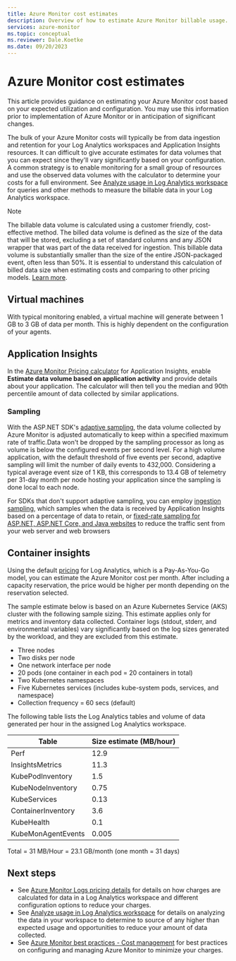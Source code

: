 ```yaml
---
title: Azure Monitor cost estimates
description: Overview of how to estimate Azure Monitor billable usage.
services: azure-monitor
ms.topic: conceptual
ms.reviewer: Dale.Koetke
ms.date: 09/20/2023
---
```

# Azure Monitor cost estimates
This article provides guidance on estimating your Azure Monitor cost based on your expected utilization and configuration. You may use this information prior to implementation of Azure Monitor or in anticipation of significant changes.


The bulk of your Azure Monitor costs will typically be from data ingestion and retention for your Log Analytics workspaces and Application Insights resources. It can difficult to give accurate estimates for data volumes that you can expect since they'll vary significantly based on your configuration. A common strategy is to enable monitoring for a small group of resources and use the observed data volumes with the calculator to determine your costs for a full environment. See [Analyze usage in Log Analytics workspace](logs/analyze-usage.md) for queries and other methods to measure the billable data in your Log Analytics workspace.

>[!NOTE]
>The billable data volume is calculated using a customer friendly, cost-effective method. The billed data volume is defined as the size of the data that will be stored, excluding a set of standard columns and any JSON wrapper that was part of the data received for ingestion. This billable data volume is substantially smaller than the size of the entire JSON-packaged event, often less than 50%. It is essential to understand this calculation of billed data size when estimating costs and comparing to other pricing models. [Learn more](logs/cost-logs.md#data-size-calculation).

## Virtual machines
With typical monitoring enabled, a virtual machine will generate between 1 GB to 3 GB of data per month. This is highly dependent on the configuration of your agents.

## Application Insights

In the [Azure Monitor Pricing calculator](https://azure.microsoft.com/pricing/calculator/?service=monitor) for Application Insights, enable **Estimate data volume based on application activity** and provide details about your application. The calculator will then tell you the median and 90th percentile amount of data collected by similar applications. 

### Sampling
With the ASP.NET SDK's [adaptive sampling](app/sampling.md#adaptive-sampling), the data volume collected by Azure Monitor is adjusted automatically to keep within a specified maximum rate of traffic.Data won't be dropped by the sampling processor as long as volume is below the configured events per second level. For a high volume application, with the default threshold of five events per second, adaptive sampling will limit the number of daily events to 432,000. Considering a typical average event size of 1 KB, this corresponds to 13.4 GB of telemetry per 31-day month per node hosting your application since the sampling is done local to each node.

For SDKs that don't support adaptive sampling, you can employ [ingestion sampling](app/sampling.md#ingestion-sampling), which samples when the data is received by Application Insights based on a percentage of data to retain, or [fixed-rate sampling for ASP.NET, ASP.NET Core, and Java websites](app/sampling.md#fixed-rate-sampling) to reduce the traffic sent from your web server and web browsers

## Container insights

Using the default [pricing](https://azure.microsoft.com/pricing/details/monitor/) for Log Analytics, which is a Pay-As-You-Go model, you can estimate the Azure Monitor cost per month. After including a capacity reservation, the price would be higher per month depending on the reservation selected.

The sample estimate below is based on an Azure Kubernetes Service (AKS) cluster with the following sample sizing. This estimate applies only for metrics and inventory data collected. Container logs (stdout, stderr, and environmental variables) vary significantly based on the log sizes generated by the workload, and they are excluded from this estimate.

- Three nodes
- Two disks per node
- One network interface per node
- 20 pods (one container in each pod = 20 containers in total)
- Two Kubernetes namespaces
- Five Kubernetes services (includes kube-system pods, services, and namespace)
- Collection frequency = 60 secs (default)

The following table lists the Log Analytics tables and volume of data generated per hour in the assigned Log Analytics workspace. 

|Table | Size estimate (MB/hour) |
|------|---------------|
|Perf | 12.9 |
|InsightsMetrics | 11.3 |
|KubePodInventory | 1.5 |
|KubeNodeInventory | 0.75 |
|KubeServices | 0.13 |
|ContainerInventory | 3.6 |
|KubeHealth | 0.1 |
|KubeMonAgentEvents |0.005 |

Total = 31 MB/Hour = 23.1 GB/month (one month = 31 days)




## Next steps

- See [Azure Monitor Logs pricing details](logs/cost-logs.md) for details on how charges are calculated for data in a Log Analytics workspace and different configuration options to reduce your charges.
- See [Analyze usage in Log Analytics workspace](logs/analyze-usage.md) for details on analyzing the data in your workspace to determine to source of any higher than expected usage and opportunities to reduce your amount of data collected.
- See [Azure Monitor best practices - Cost management](best-practices-cost.md) for best practices on configuring and managing Azure Monitor to minimize your charges.
